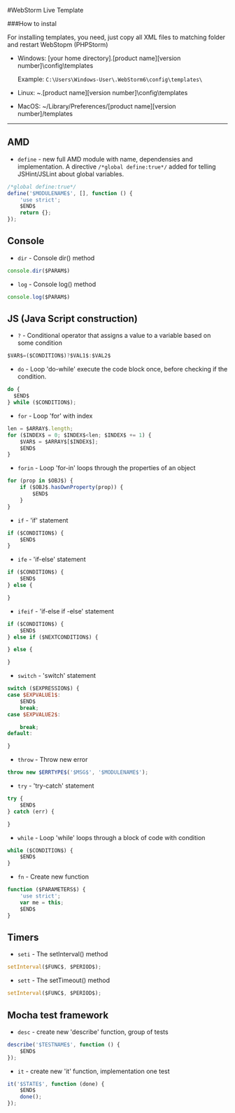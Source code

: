 #WebStorm Live Template

###How to instal

For installing templates, you need, just copy all XML files to matching folder and restart WebStopm (PHPStorm)

- Windows: [your home directory]\.[product name][version number]\config\templates

	Example: `C:\Users\Windows-User\.WebStorm6\config\templates\`

- Linux: ~\.[product name][version number]\config\templates
- MacOS: ~/Library/Preferences/[product name][version number]/templates

----------

## AMD
+ `define` - new full AMD module with name, dependensies and implementation. A directive `/*global define:true*/` added for telling JSHint/JSLint about global variables.

```javascript
/*global define:true*/
define('$MODULENAME$', [], function () {
    'use strict';
    $END$
    return {};
});
```
## Console

+ `dir` - Console dir() method

```javascript
console.dir($PARAM$)
```

+ `log` - Console log() method

```javascript
console.log($PARAM$)
```

## JS (Java Script construction)

+ `?` - Conditional operator that assigns a value to a variable based on some condition

```javascript
$VAR$=($CONDITION$)?$VAL1$:$VAL2$
```

+ `do` - Loop 'do-while' execute the code block once, before checking if the condition.

```javascript
do {
  $END$
} while ($CONDITION$);
```

+ `for` - Loop 'for' with index

```javascript
len = $ARRAY$.length;
for ($INDEX$ = 0; $INDEX$<len; $INDEX$ += 1) {
    $VAR$ = $ARRAY$[$INDEX$];
    $END$    
}
```

+ `forin` - Loop 'for-in' loops through the properties of an object

```javascript
for (prop in $OBJ$) {
    if ($OBJ$.hasOwnProperty(prop)) {
        $END$
    }
}
```

+ `if` - 'if' statement

```javascript
if ($CONDITION$) {
    $END$
}
```

+ `ife` - 'if-else' statement

```javascript
if ($CONDITION$) {
    $END$
} else {

}
```

+ `ifeif` - 'if-else if -else' statement

```javascript
if ($CONDITION$) {
    $END$
} else if ($NEXTCONDITION$) {

} else {

}
```

+ `switch` - 'switch' statement

```javascript
switch ($EXPRESSION$) {
case $EXPVALUE1$:
    $END$
    break;
case $EXPVALUE2$:

    break;
default:

}
```

+ `throw` - Throw new error

```javascript
throw new $ERRTYPE$('$MSG$', '$MODULENAME$');
```

+ `try` - 'try-catch' statement

```javascript
try {
    $END$
} catch (err) {

}
```

+ `while` - Loop 'while' loops through a block of code with condition

```javascript
while ($CONDITION$) {
    $END$
}
```

+ `fn` - Create new function

```javascript
function ($PARAMETERS$) {
    'use strict';
    var me = this;
    $END$
}
```

## Timers

+ `seti` - The setInterval() method

```javascript
setInterval($FUNC$, $PERIOD$);
```

+ `sett` - The setTimeout() method

```javascript
setInterval($FUNC$, $PERIOD$);
```

## Mocha test framework
	
+ `desc` - create new 'describe' function, group of tests

```javascript
describe('$TESTNAME$', function () {
    $END$
});
```

+ `it` - create new 'it' function, implementation one test

```javascript
it('$STATE$', function (done) {
    $END$
    done();
});
```
